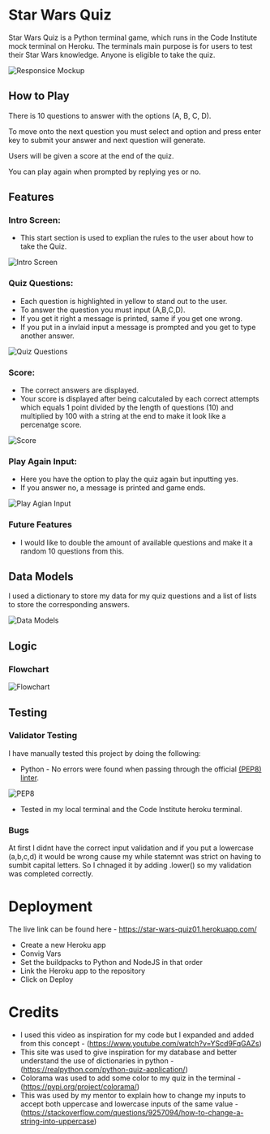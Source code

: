 # Star Wars Quiz

Star Wars Quiz is a Python terminal game, which runs in the Code Institute mock terminal on Heroku. The terminals main purpose is for users to test their Star Wars knowledge. Anyone is eligible to take the quiz. 

![Responsice Mockup](docs/Screenshot8.png)

## How to Play

There is 10 questions to answer with the options (A, B, C, D).

To move onto the next question you must select and option and press enter key to submit your answer and next question will generate.

Users will be given a score at the end of the quiz.

You can play again when prompted by replying yes or no.

## Features

### Intro Screen:

- This start section is used to explian the rules to the user about how to take the Quiz.

![Intro Screen](docs/Screenshot1.png) 

### Quiz Questions:

- Each question is highlighted in yellow to stand out to the user.
- To answer the question you must input (A,B,C,D).
- If you get it right a message is printed, same if you get one wrong.
- If you put in a invlaid input a message is prompted and you get to type another answer.

![Quiz Questions](docs/Screenshot2.png)

### Score:

- The correct answers are displayed.
- Your score is displayed after being calcutaled by each correct attempts which equals 1 point divided by the length of questions (10) and multiplied by 100 with a string at the end to make it look like a percenatge score. 

![Score](docs/Screenshot3.png)

### Play Again Input:

- Here you have the option to play the quiz again but inputting yes. 
- If you answer no, a message is printed and game ends. 

![Play Agian Input](docs/Screenshot4.png)

### Future Features

  - I would like to double the amount of available questions and make it a random 10 questions from this. 

## Data Models

I used a dictionary to store my data for my quiz questions and a list of lists to store the corresponding answers.

![Data Models](docs/Screenshot5.png)

## Logic

### Flowchart 

![Flowchart](docs/Screenshot7.png)

## Testing 

### Validator Testing

I have manually tested this project by doing the following:

- Python - No errors were found when passing through the official [(PEP8) linter](https://pep8ci.herokuapp.com/).

![PEP8](docs/Screenshot6.png)

- Tested in my local terminal and the Code Institute heroku terminal. 

### Bugs

At first I didnt have the correct input validation and if you put a lowercase (a,b,c,d) it would be wrong cause my while statemnt was strict on having to sumbit capital letters. So I chnaged it by adding .lower() so my validation was completed correctly. 

# Deployment 

The live link can be found here - https://star-wars-quiz01.herokuapp.com/

- Create a new Heroku app
- Convig Vars
- Set the buildpacks to Python and NodeJS in that order
- Link the Heroku app to the repository 
- Click on Deploy 

# Credits 

- I used this video as inspiration for my code but I expanded and added from this concept - (https://www.youtube.com/watch?v=YScd9FqGAZs)
- This site was used to give inspiration for my database and better understand the use of dictionaries in python -  (https://realpython.com/python-quiz-application/)
- Colorama was used to add some color to my quiz in the terminal - (https://pypi.org/project/colorama/)
- This was used by my mentor to explain how to change my inputs to accept both uppercase and lowercase inputs of the same value - (https://stackoverflow.com/questions/9257094/how-to-change-a-string-into-uppercase)